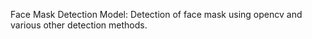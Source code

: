 Face Mask Detection Model:
Detection of face mask using opencv and various other detection methods.
